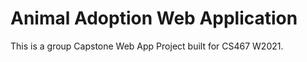 # Animal Adoption Web Application

This is a group Capstone Web App Project built for CS467 W2021. 

